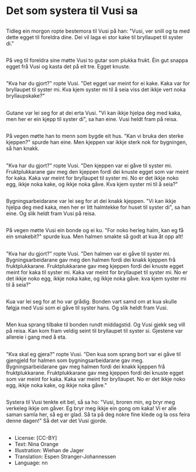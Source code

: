 # Det som systera til Vusi sa

##
Tidleg ein morgon ropte bestemora til Vusi på han: "Vusi, ver snill og ta med dette egget til foreldra dine. Dei vil laga ei stor kake til bryllaupet til syster di."

##
På veg til foreldra sine møtte Vusi to gutar som plukka frukt. Éin gut snappa egget frå Vusi og kasta det på eit tre. Egget knuste.

##
"Kva har du gjort?" ropte Vusi. "Det egget var meint for ei kake. Kaka var for bryllaupet til syster mi. Kva kjem syster mi til å seia viss det ikkje vert noka bryllaupskake?"

##
Gutane var lei seg for at dei erta Vusi. "Vi kan ikkje hjelpa deg med kaka, men her er ein kjepp til syster di", sa han eine. Vusi heldt fram på reisa.

##
På vegen møtte han to menn som bygde eit hus. "Kan vi bruka den sterke kjeppen?" spurde han eine. Men kjeppen var ikkje sterk nok for bygningen, så han knakk.

##
"Kva har du gjort?" ropte Vusi. "Den kjeppen var ei gåve til syster mi. Fruktplukkarane gav meg den kjeppen fordi dei knuste egget som var meint for kaka. Kaka var meint for bryllaupet til syster mi. No er det ikkje noko egg, ikkje noka kake, og ikkje noka gåve. Kva kjem syster mi til å seia?"

##
Bygningsarbeidarane var lei seg for at dei knakk kjeppen. "Vi kan ikkje hjelpa deg med kaka, men her er litt halmtekke for huset til syster di", sa han eine. Og slik heldt fram Vusi på reisa.

##
På vegen møtte Vusi ein bonde og ei ku. "For noko herleg halm, kan eg få ein smakebit?" spurde kua. Men halmen smakte så godt at kua åt opp alt!

##
"Kva har du gjort?" ropte Vusi. "Den halmen var ei gåve til syster mi. Bygningsarbeidarane gav meg den halmen fordi dei knakk kjeppen frå fruktplukkarane. Fruktplukkarane gav meg kjeppen fordi dei knuste egget meint for kaka til syster mi. Kaka var meint for bryllaupet til syster mi. No er det ikkje noko egg, ikkje noka kake, og ikkje noka gåve. kva kjem syster mi til å seia?"

##
Kua var lei seg for at ho var grådig. Bonden vart samd om at kua skulle følgja med Vusi som ei gåve til syster hans. Og slik heldt fram Vusi.

##
Men kua sprang tilbake til bonden rundt middagstid. Og Vusi gjekk seg vill på reisa. Kan kom fram veldig seint til bryllaupet til syster si. Gjestene var allereie i gang med å eta.

##
"Kva skal eg gjera?" ropte Vusi. "Den kua som sprang bort var ei gåve til gjengjeld for halmen som bygningsarbeidarane gav meg. Bygningsarbeidarane gav meg halmen fordi dei knakk kjeppen frå fruktplukkarane. Fruktplukkarane gav meg kjeppen fordi dei knuste egget som var meint for kaka. Kaka var meint for bryllaupet. No er det ikkje noko egg, ikkje noka kake, og ikkje noka gåve."

##
Systera til Vusi tenkte eit bel, så sa ho: "Vusi, broren min, eg bryr meg verkeleg ikkje om gåver. Eg bryr meg ikkje ein gong om kaka! Vi er alle saman samla her, så eg er glad. Så ta på deg nokre fine klede og la oss feira denne dagen!" Så det var det Vusi gjorde.

##
* License: [CC-BY]
* Text: Nina Orange
* Illustration: Wiehan de Jager
* Translation: Espen Stranger-Johannessen
* Language: nn

